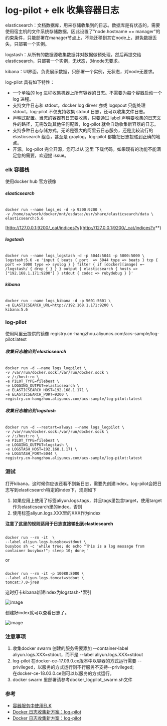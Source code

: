 
# log-pilot + elk 收集容器日志

elasticsearch：文档数据库，用来存储收集到的日志。数据库是有状态的，需要使用宿主机的文件系统存储数据，因此设置了"node.hostname == manager"的约束条件，只能部署在manager节点上，不能迁移到其它node上，避免数据丢失，只部署一个实例。

logstash：从所有的数据源收集数据并对数据做预处理，然后再提交给elasticsearch，只部署一个实例，无状态，对node无要求。

kibana：UI界面，负责展示数据，只部署一个实例，无状态，对node无要求。

log-pilot 具有如下特性：

* 一个单独的 log 进程收集机器上所有容器的日志。不需要为每个容器启动一个 log 进程。
* 支持文件日志和 stdout。docker log dirver 亦或 logspout 只能处理 stdout，log-pilot 不仅支持收集 stdout 日志，还可以收集文件日志。
* 声明式配置。当您的容器有日志要收集，只要通过 label 声明要收集的日志文件的路径，无需改动其他任何配置，log-pilot 就会自动收集新容器的日志。
* 支持多种日志存储方式。无论是强大的阿里云日志服务，还是比较流行的 elasticsearch 组合，甚至是 graylog，log-pilot 都能把日志投递到正确的地点。
* 开源。log-pilot 完全开源，您可以从 这里 下载代码。如果现有的功能不能满足您的需要，欢迎提 issue。

### elk 容器栈

使用docker hub 官方镜像

##### elasticsearch
```aidl

docker run --name logs_es -d -p 9200:9200 \
-v /home/sa/work/docker/mnt/esdata:/usr/share/elasticsearch/data \
elasticsearch:5.6

```
[http://127.0.0.1:9200/_cat/indices?v](http://127.0.0.1:9200/_cat/indices?v**) 


##### logstash
```aidl

docker run --name logs_logstash -d -p 5044:5044 -p 5000:5000 \
logstash:5.6 -e 'input { beats { port  => 5044 type => beats } tcp { port => 5000 type => syslog } } filter { if [docker][image] =~ /logstash/ { drop { } } } output { elasticsearch { hosts => ["192.168.1.171:9200"] } stdout { codec => rubydebug } }'

```

##### kibana
```aidl

docker run --name logs_kibana -d -p 5601:5601 \
-e ELASTICSEARCH_URL=http://192.168.1.171:9200 \
kibana:5.6

```

### log-pilot

使用阿里云提供的镜像 registry.cn-hangzhou.aliyuncs.com/acs-sample/log-pilot:latest

##### 收集日志输出到 elasticsearch
```aidl

docker run -d --name logs_logpilot \
-v /var/run/docker.sock:/var/run/docker.sock \
-v /:/host:ro \
-e PILOT_TYPE=filebeat \
-e LOGGING_OUTPUT=elasticsearch \
-e ELASTICSEARCH_HOST=192.168.1.171 \
-e ELASTICSEARCH_PORT=9200 \
registry.cn-hangzhou.aliyuncs.com/acs-sample/log-pilot:latest

```

##### 收集日志输出到 logstash

```aidl

docker run -d --restart=always --name logs_logpilot \
-v /var/run/docker.sock:/var/run/docker.sock \
-v /:/host:ro \
-e PILOT_TYPE=filebeat \
-e LOGGING_OUTPUT=logstash \
-e LOGSTASH_HOST=192.168.1.171 \
-e LOGSTASH_PORT=5044 \
registry.cn-hangzhou.aliyuncs.com/acs-sample/log-pilot:latest

```

### 测试

打开kibana，这时候你应该还看不到新日志，需要先创建index。log-pilot会把日志写到elasticsearch特定的index下，规则如下

1. 如果应用上使用了标签aliyun.logs.tags，并且tags里包含target，使用target作为elasticsearch里的index，否则
2. 使用标签aliyun.logs.XXX里的XXX作为index

**注意了这里的规则适用于日志直接输出到elasticsearch**

```aidl

docker run --rm -it  \
--label aliyun.logs.busybox=stdout \
busybox sh -c 'while true; do echo "This is a log message from container busybox!"; sleep 10; done;'

```

or

```aidl

docker run --rm -it -p 10080:8080 \
--label aliyun.logs.tomcat=stdout \
tomcat:7.0-jre8

```

这时打卡kibana新建index为logstash-*索引

![image](http://172.16.1.61/wangyongbin/docker/raw/master/elk/images/0cdb088ab03fcbbf8e08d72665e3543f360783e6.png)

创建好index就可以查看日志了。

![image](http://172.16.1.61/wangyongbin/docker/raw/master/elk/images/722c2263b7d74118400909ad9506cbd6361c0555.png)


### 注意事项

1. 收集docker swarm 创建的服务需要添加 --container-label aliyun.logs.XXX=stdout，而不是 --label aliyun.logs.XXX=stdout
2. log-pilot 在docker-ce-17.09.0.ce版本中以容器的方式运行需要 --privileged，以服务的方式运行则不行服务不支持--privileged;  
在docker-ce-18.03.0.ce则可以以服务的方式运行。
3. docker swarm 里部署请参考docker_logpilot_swarm.sh文件


### 参考
* [容器服务中使用ELK](https://yq.aliyun.com/articles/60059?spm=a2c4e.11153940.blogcont69382.20.65b278fcDS9S79)
* [Docker 日志收集新方案：log-pilot](https://helpcdn.aliyun.com/document_detail/50441.html)
* [Docker 日志收集新方案：log-pilot](https://yq.aliyun.com/articles/69382)